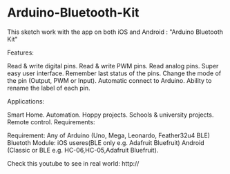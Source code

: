 # Arduino-Bluetooth-Kit
This sketch work with the app on both iOS and Android : "Arduino Bluetooth Kit"

Features:

Read & write digital pins.
Read & write PWM pins.
Read analog pins.
Super easy user interface.
Remember last status of the pins.
Change the mode of the pin (Output, PWM or Input).
Automatic connect to Arduino.
Ability to rename the label of each pin.

Applications:

Smart Home.
Automation.
Hoppy projects.
Schools & university projects.
Remote control.
Requirements:

Requirement: 
Any of Arduino (Uno, Mega, Leonardo, Feather32u4 BLE)
Bluetoth Module:
iOS useres(BLE only e.g. Adafruit Bluefruit)
Android (Classic or BLE e.g. HC-06,HC-05,Adafruit Bluefruit).

Check this youtube to see in real world:
http://
